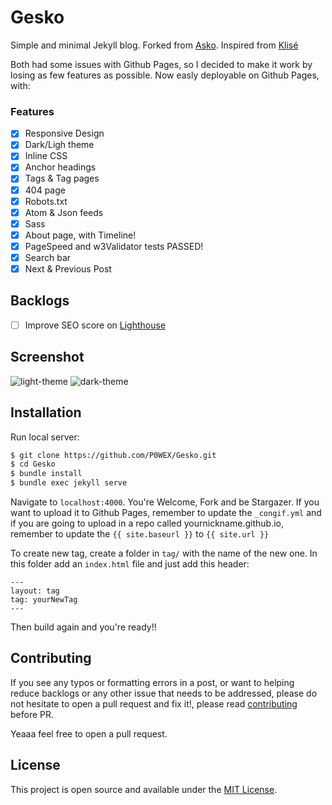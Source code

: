 # Gesko

Simple and minimal Jekyll blog. 
Forked from [Asko](https://github.com/manuelmazzuola/asko).
Inspired from [Klisé](https://github.com/piharpi/jekyll-klise)

Both had some issues with Github Pages, so I decided to make it work by losing as few features as possible.
Now easly deployable on Github Pages, with:

### Features

- [x] Responsive Design
- [x] Dark/Ligh theme
- [x] Inline CSS
- [x] Anchor headings
- [x] Tags & Tag pages
- [x] 404 page
- [x] Robots.txt
- [x] Atom & Json feeds
- [x] Sass
- [x] About page, with Timeline!
- [x] PageSpeed and w3Validator tests PASSED!
- [x] Search bar
- [x] Next & Previous Post

## Backlogs

- [ ] Improve SEO score on [Lighthouse](lighthouse_test.png) 



## Screenshot

![light-theme](https://github.com/P0WEX/Gesko/blob/master/light.png)
![dark-theme](https://github.com/P0WEX/Gesko/blob/master/dark.png)

## Installation

Run local server:

```bash
$ git clone https://github.com/P0WEX/Gesko.git
$ cd Gesko
$ bundle install
$ bundle exec jekyll serve
```

Navigate to `localhost:4000`. You're Welcome, Fork and be Stargazer.
If you want to upload it to Github Pages, remember to update the `_congif.yml` and if you are going to upload in a repo called yournickname.github.io, remember to update the `{{ site.baseurl }}` to `{{ site.url }}` 

To create new tag, create a folder in `tag/` with the name of the new one. In this folder add an `index.html` file and just add this header:
```
---
layout: tag
tag: yourNewTag
---
```
Then build again and you're ready!!

## Contributing

If you see any typos or formatting errors in a post, or want to helping reduce backlogs or any other issue that needs to be addressed, please do not hesitate to open a pull request and fix it!, please read [contributing](./CONTRIBUTING.md) before PR.

Yeaaa feel free to open a pull request.

## License

This project is open source and available under the [MIT License](LICENSE.md).
